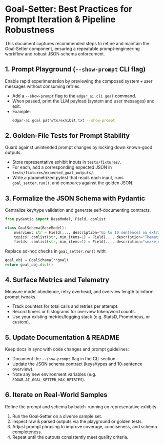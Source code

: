 # Goal-Setter: Best Practices for Prompt Iteration & Pipeline Robustness

This document captures recommended steps to refine and maintain the Goal‑Setter component,
ensuring a repeatable prompt‑engineering workflow and robust JSON‑schema enforcement.

## 1. Prompt Playground (`--show-prompt` CLI flag)

Enable rapid experimentation by previewing the composed system + user messages without consuming retries.

- Add a `--show-prompt` flag to the `edgar_ai.cli goal` command.
- When passed, print the LLM payload (system and user messages) and exit.
- Example:
  ```bash
  edgar-ai goal path/to/exhibit.txt --show-prompt
  ```

## 2. Golden-File Tests for Prompt Stability

Guard against unintended prompt changes by locking down known-good outputs.

- Store representative exhibit inputs in `tests/fixtures/`.
- For each, add a corresponding expected JSON in `tests/fixtures/expected_goal_outputs/`.
- Write a parametrized pytest that reads each input, runs `goal_setter.run()`, and compares against the golden JSON.

## 3. Formalize the JSON Schema with Pydantic

Centralize key/type validation and generate self-documenting contracts.

```python
from pydantic import BaseModel, Field, conlist

class GoalSchema(BaseModel):
    overview: str = Field(..., description="Up to 10 sentences on extraction purpose")
    topics: conlist(str, min_items=1) = Field(..., description="Thematic areas to cover")
    fields: conlist(str, min_items=1) = Field(..., description="snake_case field names to extract")
```

Replace ad-hoc checks in `goal_setter.run()` with:
```python
goal_obj = GoalSchema(**goal)
return goal_obj.dict()
```

## 4. Surface Metrics and Telemetry

Measure model obedience, retry overhead, and overview length to inform prompt tweaks.

- Track counters for total calls and retries per attempt.
- Record timers or histograms for overview token/word counts.
- Use your existing metrics/logging stack (e.g. StatsD, Prometheus, or custom).

## 5. Update Documentation & README

Keep docs in sync with code changes and prompt guidelines:

- Document the `--show-prompt` flag in the CLI section.
- Update the JSON schema contract (keys/types and 10-sentence overview).
- Note any new environment variables (e.g. `EDGAR_AI_GOAL_SETTER_MAX_RETRIES`).

## 6. Iterate on Real-World Samples

Refine the prompt and schema by batch-running on representative exhibits:

1. Run the Goal‑Setter on a diverse sample set.
2. Inspect raw & parsed outputs via the playground or golden tests.
3. Adjust prompt phrasing to improve coverage, conciseness, and schema completeness.
4. Repeat until the outputs consistently meet quality criteria.